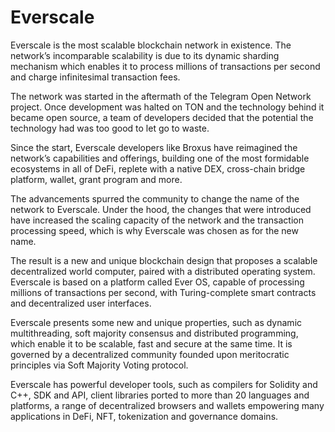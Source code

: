 # Everscale

Everscale is the most scalable blockchain network in existence. The network’s incomparable scalability is due to its dynamic sharding mechanism which enables it to process millions of transactions per second and charge infinitesimal transaction fees.&#x20;

The network was started in the aftermath of the Telegram Open Network project. Once development was halted on TON and the technology behind it became open source, a team of developers decided that the potential the technology had was too good to let go to waste.&#x20;

Since the start, Everscale developers like Broxus have reimagined the network’s capabilities and offerings, building one of the most formidable ecosystems in all of DeFi, replete with a native DEX, cross-chain bridge platform, wallet, grant program and more.&#x20;

The advancements spurred the community to change the name of the network to Everscale. Under the hood, the changes that were introduced have increased the scaling capacity of the network and the transaction processing speed, which is why Everscale was chosen as for the new name.&#x20;

The result is a new and unique blockchain design that proposes a scalable decentralized world computer, paired with a distributed operating system. Everscale is based on a platform called Ever OS, capable of processing millions of transactions per second, with Turing-complete smart contracts and decentralized user interfaces.&#x20;

Everscale presents some new and unique properties, such as dynamic multithreading, soft majority consensus and distributed programming, which enable it to be scalable, fast and secure at the same time. It is governed by a decentralized community founded upon meritocratic principles via Soft Majority Voting protocol.

Everscale has powerful developer tools, such as compilers for Solidity and C++, SDK and API, client libraries ported to more than 20 languages and platforms, a range of decentralized browsers and wallets empowering many applications in DeFi, NFT, tokenization and governance domains.
